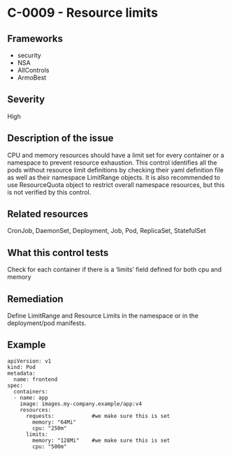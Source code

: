 # C-0009 - Resource limits

## Frameworks
* security
* NSA
* AllControls
* ArmoBest
 
## Severity
High

## Description of the issue
CPU and memory resources should have a limit set for every container or a namespace to prevent resource exhaustion. This control identifies all the pods without resource limit definitions by checking their yaml definition file as well as their namespace LimitRange objects. It is also recommended to use ResourceQuota object to restrict overall namespace resources, but this is not verified by this control.
 
## Related resources
CronJob, DaemonSet, Deployment, Job, Pod, ReplicaSet, StatefulSet
 
## What this control tests 
 Check for each container if there is a ‘limits’ field defined for both cpu and memory
 
## Remediation
Define LimitRange and Resource Limits in the namespace or in the deployment/pod manifests.
 
## Example
```
apiVersion: v1
kind: Pod
metadata:
  name: frontend
spec:
  containers:
  - name: app
    image: images.my-company.example/app:v4
    resources:
      requests:            #we make sure this is set
        memory: "64Mi"
        cpu: "250m"
      limits:
        memory: "128Mi"    #we make sure this is set
        cpu: "500m"

```
